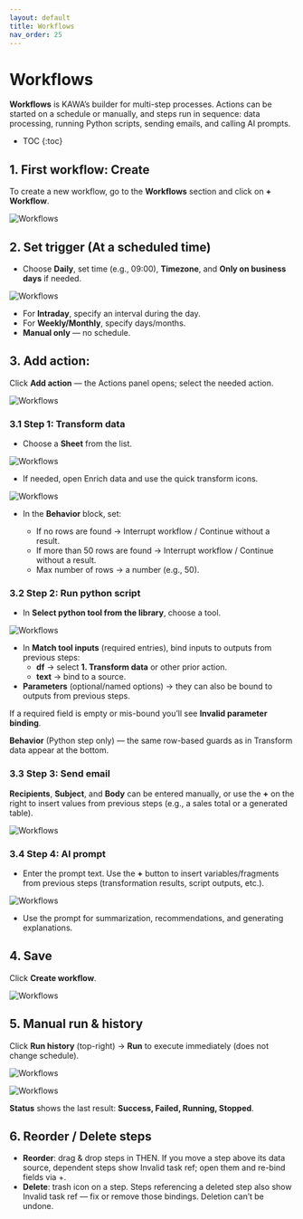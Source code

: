 ```yaml
---
layout: default
title: Workflows
nav_order: 25
---
```


# Workflows

**Workflows** is KAWA’s builder for multi-step processes. Actions can be started on a schedule or manually, and steps run in sequence: data processing, running Python scripts, sending emails, and calling AI prompts.

* TOC
{:toc}

## 1. First workflow: Create

To create a new workflow, go to the **Workflows** section and click on **+ Workflow**.

![Workflows](./readme-assets/workflows1.png) 

## 2. Set trigger (At a scheduled time)

- Choose **Daily**, set time (e.g., 09:00), **Timezone**, and **Only on business days** if needed.

![Workflows](./readme-assets/workflows2.png)

- For **Intraday**, specify an interval during the day.
- For **Weekly/Monthly**, specify days/months.
- **Manual only** — no schedule.

## 3. Add action:

Click **Add action** — the Actions panel opens; select the needed action.

![Workflows](./readme-assets/workflows3.png)

### 3.1 Step 1: Transform data

- Choose a **Sheet** from the list.

![Workflows](./readme-assets/workflows4.png)

- If needed, open Enrich data and use the quick transform icons.

![Workflows](./readme-assets/workflows5.png)

- In the **Behavior** block, set:

  - If no rows are found → Interrupt workflow / Continue without a result.
  - If more than 50 rows are found → Interrupt workflow / Continue  without a result.
  - Max number of rows → a number (e.g., 50).

### 3.2 Step 2: Run python script

- In **Select python tool from the library**, choose a tool.

![Workflows](./readme-assets/workflows6.png)

- In **Match tool inputs** (required entries), bind inputs to outputs from previous steps:
  - **df** → select **1. Transform data** or other prior action.
  - **text** → bind to a source.
- **Parameters** (optional/named options) → they can also be bound to outputs from previous steps.

If a required field is empty or mis-bound you’ll see **Invalid parameter binding**.

**Behavior** (Python step only) — the same row-based guards as in Transform data appear at the bottom.

### 3.3 Step 3: Send email

**Recipients**, **Subject**, and **Body** can be entered manually, or use the **+** on the right to insert values from previous steps (e.g., a sales total or a generated table).

![Workflows](./readme-assets/workflows7.png)

### 3.4 Step 4: AI prompt

- Enter the prompt text. Use the **+** button to insert variables/fragments from previous steps (transformation results, script outputs, etc.).

![Workflows](./readme-assets/workflows8.png)

- Use the prompt for summarization, recommendations, and generating explanations.

## 4. Save

Сlick **Create workflow**.

![Workflows](./readme-assets/workflows9.png)

## 5. Manual run & history

Click **Run history** (top-right) → **Run** to execute immediately (does not change schedule).

![Workflows](./readme-assets/workflows10.png)

![Workflows](./readme-assets/workflows11.png)

**Status** shows the last result: **Success, Failed, Running, Stopped**.

## 6. Reorder / Delete steps

- **Reorder**: drag & drop steps in THEN. If you move a step above its data source, dependent steps show Invalid task ref; open them and re-bind fields via +.
- **Delete**: trash icon on a step. Steps referencing a deleted step also show Invalid task ref — fix or remove those bindings. Deletion can’t be undone.

